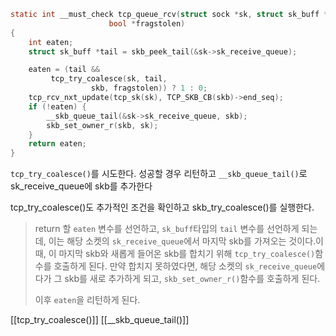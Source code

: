 ```c
static int __must_check tcp_queue_rcv(struct sock *sk, struct sk_buff *skb,
				      bool *fragstolen)
{
	int eaten;
	struct sk_buff *tail = skb_peek_tail(&sk->sk_receive_queue);

	eaten = (tail &&
		 tcp_try_coalesce(sk, tail,
				  skb, fragstolen)) ? 1 : 0;
	tcp_rcv_nxt_update(tcp_sk(sk), TCP_SKB_CB(skb)->end_seq);
	if (!eaten) {
		__skb_queue_tail(&sk->sk_receive_queue, skb);
		skb_set_owner_r(skb, sk);
	}
	return eaten;
}
```

`tcp_try_coalesce()`를 시도한다. 성공할 경우 리턴하고
`__skb_queue_tail()`로 sk_receive_queue에 skb를 추가한다

tcp_try_coalesce()도 추가적인 조건을 확인하고 skb_try_coalesce()를 실행한다. 

>return 할 `eaten` 변수를 선언하고, `sk_buff`타입의 `tail` 변수를 선언하게 되는데, 이는 해당 소켓의 `sk_receive_queue`에서 마지막 skb를 가져오는 것이다.이때, 이 마지막 skb와 새롭게 들어온 skb를 합치기 위해 `tcp_try_coalesce()`함수를 호출하게 된다. 만약 합치지 못하였다면, 해당 소켓의 `sk_receive_queue`에다가 그 skb를 새로 추가하게 되고, `skb_set_owner_r()`함수를 호출하게 된다.
>
>이후 `eaten`을 리턴하게 된다. 

[[tcp_try_coalesce()]]
[[__skb_queue_tail()]]
